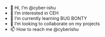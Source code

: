 - 👋 Hi, I’m @cyber-ishu
- 👀 I’m interested in CEH
- 🌱 I’m currently learning BUG BONTY
- 💞️ I’m looking to collaborate on my projects
- 📫 How to reach me @cyberishu 

<!---
cyber-ishu/cyber-ishu is a ✨ special ✨ repository because its `README.md` (this file) appears on your GitHub profile.
You can click the Preview link to take a look at your changes.
--->
